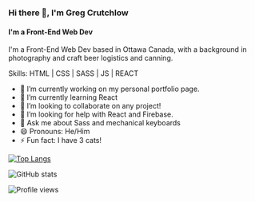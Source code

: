 ### Hi there 👋, I'm Greg Crutchlow
#### I'm a Front-End Web Dev
I'm a Front-End Web Dev based in Ottawa Canada, with a background in photography and craft beer logistics and canning.

Skills: HTML | CSS | SASS | JS | REACT

- 🔭 I’m currently working on my personal portfolio page. 
- 🌱 I’m currently learning React 
- 👯 I’m looking to collaborate on any project! 
- 🤔 I’m looking for help with React and Firebase. 
- 💬 Ask me about Sass and mechanical keyboards 
- 😄 Pronouns: He/Him 
- ⚡ Fun fact: I have 3 cats! 

[![Top Langs](https://github-readme-stats.vercel.app/api/top-langs/?username=GregCrutchlow)](https://github.com/anuraghazra/github-readme-stats)

![GitHub stats](https://github-readme-stats.vercel.app/api?username=GregCrutchlow&show_icons=true)  

![Profile views](https://gpvc.arturio.dev/GregCrutchlow)  
